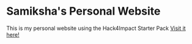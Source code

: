 # Samiksha's Personal Website
This is my personal website using the Hack4Impact Starter Pack
[Visit it here!](https://samikshakarimbil.github.io)